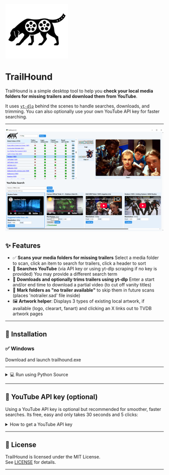 <p align="left">
  <img src="th.png" alt="TrailHound Logo" width="200">
</p>

#    TrailHound

TrailHound is a simple desktop tool to help you **check your local media folders for missing trailers and download them from YouTube**.

It uses [`yt-dlp`](https://github.com/yt-dlp/yt-dlp) behind the scenes to handle searches, downloads, and trimming. You can also optionally use your own YouTube API key for faster searching.

---

![Screenshot](screenshots/1.PNG)

## ✨ Features

- ✅ **Scans your media folders for missing trailers** Select a media folder to scan, click an item to search for trailers, click a header to sort
- 🔎 **Searches YouTube** (via API key or using yt-dlp scraping if no key is provided) You may provide a different search term
- 🎥 **Downloads and optionally trims trailers using yt-dlp** Enter a start and/or end time to download a partial video (to cut off vanity titles) 
- 🚫 **Mark folders as "no trailer available"** to skip them in future scans (places 'notrailer.sad' file inside)
- 🖼️ **Artwork helper**: Displays 3 types of existing local artwork, if available (logo, clearart, fanart) and clicking an X links out to TVDB artwork pages
---

## 🚀 Installation

### ✅ Windows

Download and launch trailhound.exe

---

<details>
<summary>💻 Run using Python Source</summary>

### Requirements

- Python 3.9 or newer
- [`yt-dlp`](https://github.com/yt-dlp/yt-dlp) installed and on your PATH

### Install Python dependencies

```
pip install -r requirements.txt
```

### Install yt-dlp

```
pip install -U yt-dlp
```

### Required files

Download index.html, th_ytdlp_runner.exe and trailhound.py


### Run

```
python trailhound.py
```

</details>

---

## 🔑 YouTube API key (optional)

Using a YouTube API key is optional but recommended for smoother, faster searches. Its free, easy and only takes 30 seconds and 5 clicks:

<details>
<summary>How to get a YouTube API key</summary>

1. Go to [Google Cloud Console](https://console.cloud.google.com/).
2. Create a new project.
3. Enable **YouTube Data API v3**.
4. Create credentials → API key.
5. Copy your key into TrailHound, save it for next run using the "Save API Key" button.

</details>

---

## 📝 License

TrailHound is licensed under the MIT License.  
See [LICENSE](./LICENSE) for details.

---
